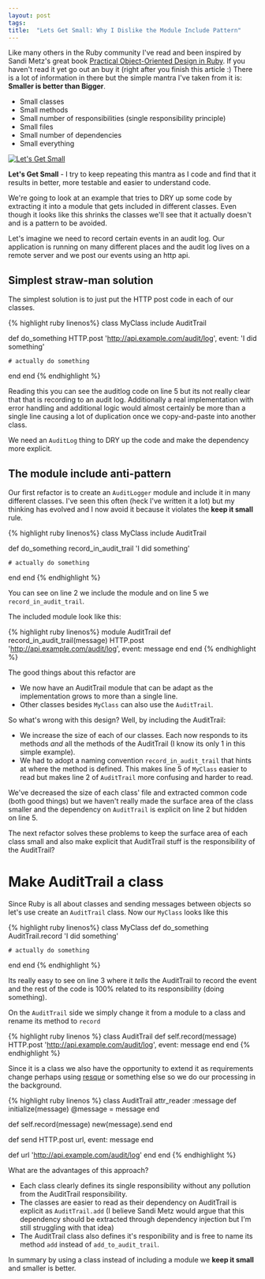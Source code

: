 ```yaml
---
layout: post
tags:
title:  "Lets Get Small: Why I Dislike the Module Include Pattern"
---
```


Like many others in the Ruby community I've read and been inspired by Sandi Metz's great book [Practical Object-Oriented Design in Ruby](http://www.poodr.com/).
If you haven't read it yet go out an buy it (right after you finish this article :)
There is a lot of information in there but the simple mantra I've taken from it is: **Smaller is better than Bigger**.

* Small classes
* Small methods
* Small number of responsibilities (single responsibility principle)
* Small files
* Small number of dependencies
* Small everything

[![Let's Get Small](http://upload.wikimedia.org/wikipedia/en/b/b7/Letsgetsmall.jpg)](http://en.wikipedia.org/wiki/Let's_Get_Small)

**Let's Get Small** - I try to keep repeating this mantra as I code and find that it results in better, more testable and easier to understand code.

We're going to look at an example that tries to DRY up some code by extracting it into a module that gets included in different classes. Even though it looks like this shrinks the classes we'll see that it actually doesn't and is a pattern to be avoided.

Let's imagine we need to record certain events in an audit log. Our application is running on many different places and the audit log lives on a remote server and we post our events using an http api.

## Simplest straw-man solution

The simplest solution is to just put the HTTP post code in each of our classes.

{% highlight ruby linenos%}
class MyClass
  include AuditTrail

  def do_something
    HTTP.post 'http://api.example.com/audit/log', event: 'I did something'

    # actually do something
  end
end
{% endhighlight %}

Reading this you can see the auditlog code on line 5 but its not really clear that that is recording to an audit log.  Additionally a real implementation with error handling and additional logic would almost certainly be more than a single line causing a lot of duplication once we copy-and-paste into another class.

We need an `AuditLog` thing to DRY up the code and make the dependency more explicit.

## The module include anti-pattern

Our first refactor is to create an `AuditLogger` module and include it in many different classes.
I've seen this often (heck I've written it a lot) but my thinking has evolved and I now avoid it because it violates the **keep it small** rule.

{% highlight ruby linenos%}
class MyClass
  include AuditTrail

  def do_something
    record_in_audit_trail 'I did something'

    # actually do something
  end
end
{% endhighlight %}

You can see on line 2 we include the module and on line 5 we `record_in_audit_trail`.

The included module look like this:

{% highlight ruby linenos%}
module AuditTrail
  def record_in_audit_trail(message)
    HTTP.post 'http://api.example.com/audit/log', event: message
  end
end
{% endhighlight %}

The good things about this refactor are

* We now have an AuditTrail module that can be adapt as the implementation grows to more than a single line.
* Other classes besides `MyClass` can also use the `AuditTrail`.

So what's wrong with this design? Well, by including the AuditTrail:

* We increase the size of each of our classes. Each now responds to its methods *and* all the methods of the AuditTrail (I know its only 1 in this simple example).
* We had to adopt a naming convention `record_in_audit_trail` that hints at where the method is defined. This makes line 5 of `MyClass` easier to read but makes line 2 of `AuditTrail` more confusing and harder to read.

We've decreased the size of each class' file and extracted common code (both good things) but we haven't really made the surface area of the class smaller and the dependency on `AuditTrail` is explicit on line 2 but hidden on line 5.

The next refactor solves these problems to keep the surface area of each class small and also make explicit that AuditTrail stuff is the responsibility of the AuditTrail?

# Make AuditTrail a class

Since Ruby is all about classes and sending messages between objects so let's use create an `AuditTrail` class. Now our `MyClass` looks like this

{% highlight ruby linenos%}
class MyClass
  def do_something
    AuditTrail.record 'I did something'

    # actually do something
  end
end
{% endhighlight %}

Its really easy to see on line 3 where it _tells_ the AuditTrail to record the event and the rest of the code is 100% related to its responsibility (doing something).

On the `AuditTrail` side we simply change it from a module to a class and rename its method to `record`

{% highlight ruby linenos %}
class AuditTrail
  def self.record(message)
    HTTP.post 'http://api.example.com/audit/log', event: message
  end
end
{% endhighlight %}

Since it is a class we also have the opportunity to extend it as requirements change perhaps using [resque](https://github.com/resque/resque) or something else so we do our processing in the background.

{% highlight ruby linenos %}
class AuditTrail
  attr_reader :message
  def initialize(message)
    @message = message
  end

  def self.record(message)
    new(message).send
  end

  def send
    HTTP.post url, event: message
  end

  def url
    'http://api.example.com/audit/log'
  end
end
{% endhighlight %}

What are the advantages of this approach?

* Each class clearly defines its single responsibility without any pollution from the AuditTrail responsibility.
* The classes are easier to read as their dependency on AuditTrail is explicit as `AuditTrail.add` (I believe Sandi Metz would argue that this dependency should be extracted through dependency injection but I'm still struggling with that idea)
* The AuditTrail class also defines it's responibility and is free to name its method `add` instead of `add_to_audit_trail`.

In summary by using a class instead of including a module we **keep it small** and smaller is better.
